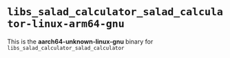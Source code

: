 # `libs_salad_calculator_salad_calculator-linux-arm64-gnu`

This is the **aarch64-unknown-linux-gnu** binary for `libs_salad_calculator_salad_calculator`
